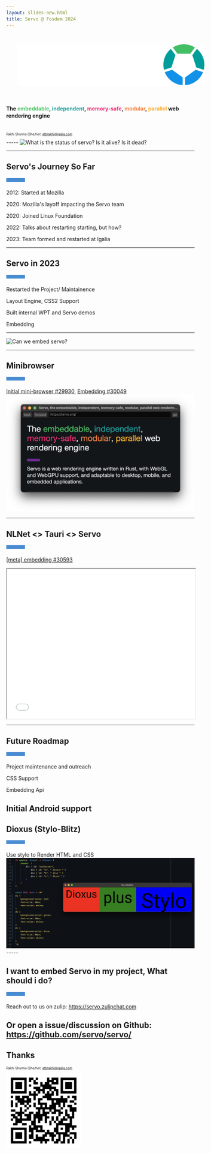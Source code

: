 ```yaml
---
layout: slides-new.html
title: Servo @ Fosdem 2024
---
```

<!-- .slide: class="cover" -->

<img src="/img/servo-color-negative-no-container-600.png" style="margin: 2em;" alt="Servo logo" />

<h4 style="line-height: 1.4">
  The
  <span style="color: #4fc066;">embeddable</span>,
  <span style="color: #209e9b;">independent</span>,
  <span style="color: #f03278;">memory-safe</span>,
  <span style="color: #f68243;">modular</span>,
  <span style="color: #faae30;">parallel</span>
  web rendering engine
  <br>
</h4>
<div style="font-size: 60%; margin-top: 4em;">

Rakhi Sharma (She/her) <atbrakhi@igalia.com>

</div>
-----

<img src="/img/2024-02-fosdem-servo.jpg" alt="What is the status of servo? Is it alive? Is it dead?" />

-----
<!-- .slide: style="text-align: left;" -->

## Servo's Journey So Far
<div style="width: 50px; height: 10px; background: #488bd1; margin-bottom: 20px;"></div>

2012: Started at Mozilla

2020: Mozilla's layoff impacting the Servo team

2020: Joined Linux Foundation

2022: Talks about restarting starting, but how?

2023: Team formed and restarted at Igalia

-----
<!-- .slide: style="text-align: left;" -->

## Servo in 2023
<div style="width: 50px; height: 10px; background: #488bd1; margin-bottom: 20px;"></div>

Restarted the Project/ Maintainence

Layout Engine, CSS2 Support

Built internal WPT and Servo demos

Embedding

-----

<img src="/img/2024-02-fosdem-servo-embedding.jpg" alt="Can we embed servo?" />

-----
<!-- .slide: style="text-align: left;" -->

## Minibrowser
<div style="width: 50px; height: 10px; background: #488bd1; margin-bottom: 20px;"></div>

[Initial mini-browser #29930](https://github.com/servo/servo/issues/29930), [Embedding #30049](https://github.com/servo/servo/issues/30049)
<img src="/img/2024-02-fosdem-minibrowser.png" alt="Servo minibrowser" />


-----
<!-- .slide: style="text-align: left;" -->

## NLNet <> Tauri <> Servo
<div style="width: 50px; height: 10px; background: #488bd1; margin-bottom: 20px;"></div>

[[meta] embedding #30593](https://github.com/servo/servo/issues/30593)
<figure class=_fig id=_wry_demo_fig>
<iframe src="/img/blog/embedding-2024-01/demo-with-decorations-too.html" id=_wry_demo></iframe>
</figure>

-----
<!-- .slide: style="text-align: left;" -->

## Future Roadmap
<div style="width: 50px; height: 10px; background: #488bd1; margin-bottom: 20px;"></div>
Project maintenance and outreach

CSS Support

Embedding Api

Initial Android support
-----
<!-- .slide: style="text-align: left;" -->

## Dioxus (Stylo-Blitz)
<div style="width: 50px; height: 10px; background: #488bd1; margin-bottom: 20px;"></div>
Use stylo to Render HTML and CSS
<img src="/img/2024-02-fosdem-dioxus.png" alt="stylo-dioxus" />
-----
<!-- .slide: style="text-align: left;" -->

## I want to embed Servo in my project, What should i do?
<div style="width: 50px; height: 10px; background: #488bd1; margin-bottom: 20px;"></div>

Reach out to us on zulip: https://servo.zulipchat.com

Or open a issue/discussion on Github: https://github.com/servo/servo/
-----
<!-- .slide: class="last" -->

## Thanks
<div style="font-size: 60%; margin-bottom: 4em;">

Rakhi Sharma (She/her) <atbrakhi@igalia.com>

<img src="/img/2024-02-fosdem-slides.png" alt="link to slides" style="width:200px; height:200px; margin-bottom: 4em;"/>

</div>

<style>
    /* guaranteed minimum width for first paragraph after a float */
    .
_floatmin {
        display: block;
        width: 13em;
        overflow: hidden;
    }
    ._none {
        display: none;
    }
    ._fig:not(#specificity) {
        width: 33em;
        max-width: 100%;
        margin: 1em auto;
    }
    ._fig > ._flex {
        display: flex;
    }
    ._fig._min {
        width: min-content;
    }
    ._fig table {
        text-align: initial;
    }
    ._fig figcaption._notes {
        text-align: left;
        width: max-content;
        max-width: 100%;
    }
    ._figl:not(#specificity),
    ._figr:not(#specificity) {
        margin: 0 1em 1em;
    }
    ._figl {
        float: left;
    }
    ._figr {
        float: right;
    }
    ._figl > iframe,
    ._figr > iframe,
    ._figl > a > img,
    ._figr > a > img {
        width: 17em;
        max-width: max-content;
    }
    ._figl._default > iframe,
    ._figr._default > iframe,
    ._figl._default > a > img,
    ._figr._default > a > img {
        width: auto;
        max-width: 100%;
    }
    ._runin {
        margin-bottom: 1em;
    }
    ._runin > p,
    ._runin > h2 {
        display: inline;
    }
    ._correction {
        max-width: 33em;
        margin: 1em auto;
        border-bottom: 1px solid;
        padding-bottom: 1em;
    }
    #_wry_demo_fig:not(#specificity) {
        width: 100%;
    }
    #_wry_demo {
        margin: 0 auto;
        display: block;
        height: min(calc(100vh - 9em), 400px);
        width: 100%;
    }
</style>
